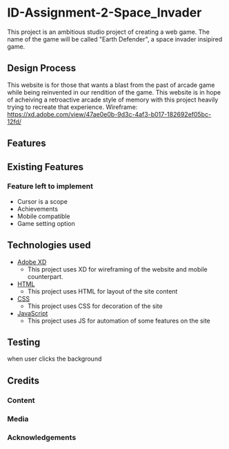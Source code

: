# ID-Assignment-2-Space_Invader

This project is an ambitious studio project of creating a web game. The name of the game will be called "Earth Defender", a space invader insipired game.

## Design Process

This website is for those that wants a blast from the past of arcade game while being reinvented in our rendition of the game. This website is in hope of acheiving a retroactive arcade style of memory with this project heavily trying to recreate that experience.
Wireframe: https://xd.adobe.com/view/47ae0e0b-9d3c-4af3-b017-182692ef05bc-12fd/

## Features

## Existing Features

### Feature left to implement

- Cursor is a scope
- Achievements
- Mobile compatible
- Game setting option

## Technologies used

- [Adobe XD](https://www.adobe.com/sg/products/xd.html)
  - This project uses XD for wireframing of the website and mobile counterpart.
- [HTML](https://html.com)
  - This project uses HTML for layout of the site content
- [CSS](https://www.w3.org/TR/CSS/#css)
  - This project uses CSS for decoration of the site
- [JavaScript](https://www.javascript.com)
  - This project uses JS for automation of some features on the site

## Testing
when user clicks the background 

## Credits

### Content

### Media

### Acknowledgements

